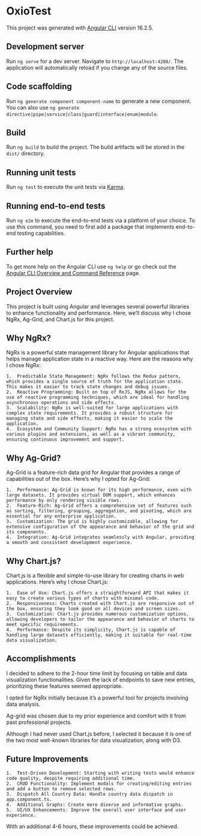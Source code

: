 # OxioTest

This project was generated with [Angular CLI](https://github.com/angular/angular-cli) version 16.2.5.

## Development server

Run `ng serve` for a dev server. Navigate to `http://localhost:4200/`. The application will automatically reload if you change any of the source files.

## Code scaffolding

Run `ng generate component component-name` to generate a new component. You can also use `ng generate directive|pipe|service|class|guard|interface|enum|module`.

## Build

Run `ng build` to build the project. The build artifacts will be stored in the `dist/` directory.

## Running unit tests

Run `ng test` to execute the unit tests via [Karma](https://karma-runner.github.io).

## Running end-to-end tests

Run `ng e2e` to execute the end-to-end tests via a platform of your choice. To use this command, you need to first add a package that implements end-to-end testing capabilities.

## Further help

To get more help on the Angular CLI use `ng help` or go check out the [Angular CLI Overview and Command Reference](https://angular.io/cli) page.

## Project Overview

This project is built using Angular and leverages several powerful libraries to enhance functionality and performance. Here, we’ll discuss why I chose NgRx, Ag-Grid, and Chart.js for this project.

## Why NgRx?

NgRx is a powerful state management library for Angular applications that helps manage application state in a reactive way. Here are the reasons why I chose NgRx:

	1.	Predictable State Management: NgRx follows the Redux pattern, which provides a single source of truth for the application state. This makes it easier to track state changes and debug issues.
	2.	Reactive Programming: Built on top of RxJS, NgRx allows for the use of reactive programming techniques, which are ideal for handling asynchronous operations and side effects.
	3.	Scalability: NgRx is well-suited for large applications with complex state requirements. It provides a robust structure for managing state and side effects, making it easier to scale the application.
	4.	Ecosystem and Community Support: NgRx has a strong ecosystem with various plugins and extensions, as well as a vibrant community, ensuring continuous improvement and support.

## Why Ag-Grid?

Ag-Grid is a feature-rich data grid for Angular that provides a range of capabilities out of the box. Here’s why I opted for Ag-Grid:

	1.	Performance: Ag-Grid is known for its high performance, even with large datasets. It provides virtual DOM support, which enhances performance by only rendering visible rows.
	2.	Feature-Rich: Ag-Grid offers a comprehensive set of features such as sorting, filtering, grouping, aggregation, and pivoting, which are essential for any enterprise application.
	3.	Customization: The grid is highly customizable, allowing for extensive configuration of the appearance and behavior of the grid and its components.
	4.	Integration: Ag-Grid integrates seamlessly with Angular, providing a smooth and consistent development experience.

## Why Chart.js?

Chart.js is a flexible and simple-to-use library for creating charts in web applications. Here’s why I chose Chart.js:

	1.	Ease of Use: Chart.js offers a straightforward API that makes it easy to create various types of charts with minimal code.
	2.	Responsiveness: Charts created with Chart.js are responsive out of the box, ensuring they look good on all devices and screen sizes.
	3.	Customization: Chart.js provides numerous customization options, allowing developers to tailor the appearance and behavior of charts to meet specific requirements.
	4.	Performance: Despite its simplicity, Chart.js is capable of handling large datasets efficiently, making it suitable for real-time data visualization.

## Accomplishments

I decided to adhere to the 2-hour time limit by focusing on table and data visualization functionalities. Given the lack of endpoints to save new entries, prioritizing these features seemed appropriate.

I opted for NgRx initially because it’s a powerful tool for projects involving data analysis.

Ag-grid was chosen due to my prior experience and comfort with it from past professional projects.

Although I had never used Chart.js before, I selected it because it is one of the two most well-known libraries for data visualization, along with D3.

## Future Improvements

	1.	Test-Driven Development: Starting with writing tests would enhance code quality, despite requiring additional time.
	2.	CRUD Functionality: Implement modals for creating/editing entries and add a button to remove selected rows.
	3.	Dispatch All Country Data: Handle country data dispatch in app.component.ts.
	4.	Additional Graphs: Create more diverse and informative graphs.
	5.	UI/UX Enhancements: Improve the overall user interface and user experience.

With an additional 4-6 hours, these improvements could be achieved.